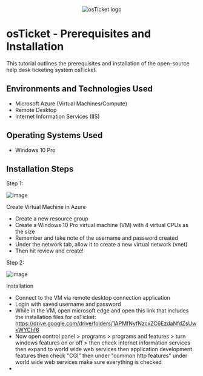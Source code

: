 <p align="center">
<img src="https://i.imgur.com/Clzj7Xs.png" alt="osTicket logo"/>
</p>

<h1>osTicket - Prerequisites and Installation</h1>
This tutorial outlines the prerequisites and installation of the open-source help desk ticketing system osTicket.<br />


<h2>Environments and Technologies Used</h2>

- Microsoft Azure (Virtual Machines/Compute)
- Remote Desktop
- Internet Information Services (IIS)

<h2>Operating Systems Used </h2>

- Windows 10 Pro

<h2>Installation Steps</h2>

Step 1:


![image](https://i.imgur.com/wAPhqS1.jpg)


Create Virtual Machine in Azure
- Create a new resource group 
- Create a Windows 10 Pro virtual machine (VM) with 4 virtual CPUs as the size
- Remember and take note of the username and password created
- Under the network tab, allow it to create a new virtual network (vnet)
- Then hit review and create!

Step 2:


![image](https://i.imgur.com/czGO2h6.jpg)


Installation
- Connect to the VM via remote desktop connection application
- Login with saved username and password
- While in the VM, open microsoft edge and open this link that includes the installation files for osTicket: https://drive.google.com/drive/folders/1APMfNyfNzcxZC6EzdaNfdZsUwxWYChf6
- Now open control panel > programs > programs and features > turn windows features on or off > then check internet information services then expand to world wide web services then application development features then check "CGI" then under "common http features" under world wide web services make sure everything is checked
- 
